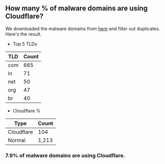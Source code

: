 ## How many % of malware domains are using Cloudflare?


We downloaded the malware domains from [here](https://urlhaus.abuse.ch) and filter out duplicates.
Here's the result.


[//]: # (start replacement)


- Top 5 TLDs

| TLD | Count |
| --- | --- |
| com | 665 |
| in | 71 |
| net | 50 |
| org | 47 |
| br | 40 |


- Cloudflare %

| Type | Count |
| --- | --- |
| Cloudflare | 104 |
| Normal | 1,213 |


### 7.9% of malware domains are using Cloudflare.
